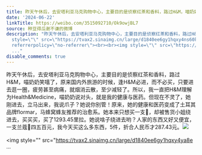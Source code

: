 ```yaml
---
title: 昨天午休后，去安塔利亚马克购物中心，主要目的是侦察红茶和香料，路过H&M，喵奶奶笑嘻了，原来国内外旅游的时候，逢H&M必进，而不必买，只要进去逛一圈，疲劳甚...
date: '2024-06-22'
linkTitle: https://weibo.com/3515092710/Ok9owjBL7
source: 种豆得瓜谢不谦的微博
description: "昨天午休后，去安塔利亚马克购物中心，主要目的是侦察红茶和香料，路过H&amp;M，喵奶奶笑嘻了，原来国内外旅游的时候，逢H&amp;M必进，而不必买，只要进去逛一圈，疲劳甚至病痛，就烟消云散，至少减轻了。所以，我一直把H&amp;M理解为Health&amp;Medicine，喵奶奶说对头，就是我的健康与医药。但现在不灵了，她刚进去，立马出来，我说爪子？她说你别管！原来，她的健康和医药变成了土耳其品牌flormar，马蜂窝蜂友推荐的治愈系。她本来只想买一支\U0001F484，却被售货小姐绕进去，买买买，买了1293.45里拉。她说啥子绕进去哟？人家的东西又好又便宜，一支兰蔻\U0001F484四五百元，我今天买这么多东西，5件，折合人民币才287.43元。<img
  style=\"\" src=\"https://tvax2.sinaimg.cn/large/d1840ee6gy1hqxy4ns60kj237k2eohdv.jpg\"
  referrerpolicy=\"no-referrer\"><br><br><img style=\"\" src=\"https://tvax2.sinaimg.cn/large/d1840ee6gy1hqxy4ya8e
  ..."
disable_comments: true
---
```

昨天午休后，去安塔利亚马克购物中心，主要目的是侦察红茶和香料，路过H&amp;M，喵奶奶笑嘻了，原来国内外旅游的时候，逢H&amp;M必进，而不必买，只要进去逛一圈，疲劳甚至病痛，就烟消云散，至少减轻了。所以，我一直把H&amp;M理解为Health&amp;Medicine，喵奶奶说对头，就是我的健康与医药。但现在不灵了，她刚进去，立马出来，我说爪子？她说你别管！原来，她的健康和医药变成了土耳其品牌flormar，马蜂窝蜂友推荐的治愈系。她本来只想买一支💄，却被售货小姐绕进去，买买买，买了1293.45里拉。她说啥子绕进去哟？人家的东西又好又便宜，一支兰蔻💄四五百元，我今天买这么多东西，5件，折合人民币才287.43元。<img style="" src="https://tvax2.sinaimg.cn/large/d1840ee6gy1hqxy4ns60kj237k2eohdv.jpg" referrerpolicy="no-referrer"><br><br><img style="" src="https://tvax2.sinaimg.cn/large/d1840ee6gy1hqxy4ya8e ...